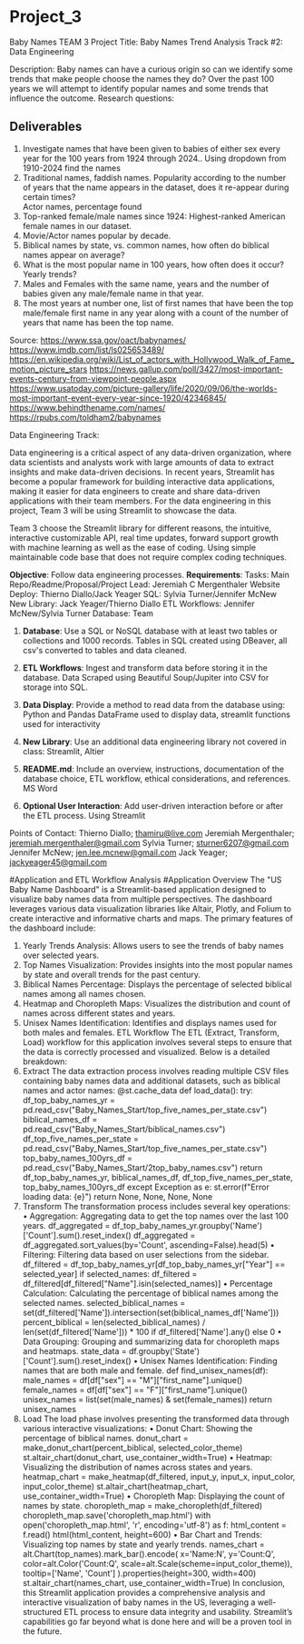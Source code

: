 # Project_3
Baby Names
TEAM 3
Project Title:
Baby Names Trend Analysis
Track #2:  Data Engineering

Description: 
Baby names can have a curious origin so can we identify some trends that make people choose the names they do?  Over the past 100 years we will attempt to identify popular names and some trends that influence the outcome.
Research questions:
## Deliverables
1. Investigate names that have been given to babies of either sex every year for the 100 years from 1924 through 2024..
    Using dropdown from 1910-2024 find the names
2. Traditional names, faddish names.  Popularity according to the number of years that the name appears in the dataset, does it re-appear during certain times?  
    Actor names, percentage found
3. Top-ranked female/male names since 1924:  Highest-ranked American female names in our dataset. 
4. Movie/Actor names popular by decade.
5. Biblical names by state, vs. common names, how often do biblical names appear on average?
6. What is the most popular name in 100 years, how often does it occur?  Yearly trends?    
7. Males and Females with the same name, years and the number of babies given any male/female name in that year.
8. The most years at number one, list of first names that have been the top male/female first name in any year along with a count of the number of years that name has been the top name.
    
Source:
https://www.ssa.gov/oact/babynames/
https://www.imdb.com/list/ls025653489/
https://en.wikipedia.org/wiki/List_of_actors_with_Hollywood_Walk_of_Fame_motion_picture_stars
https://news.gallup.com/poll/3427/most-important-events-century-from-viewpoint-people.aspx
https://www.usatoday.com/picture-gallery/life/2020/09/06/the-worlds-most-important-event-every-year-since-1920/42346845/
https://www.behindthename.com/names/
https://rpubs.com/toldham2/babynames

Data Engineering Track:

Data engineering is a critical aspect of any data-driven organization, where data scientists and analysts work with large amounts of data to extract insights and make data-driven decisions. In recent years, Streamlit has become a popular framework for building interactive data applications, making it easier for data engineers to create and share data-driven applications with their team members.  For the data engineering in this project, Team 3 will be using Streamlit to showcase the data.

Team 3 choose the Streamlit library for different reasons, the intuitive, interactive customizable API, real time updates, forward support growth with machine learning as well as the ease of coding.  Using simple maintainable code base that does not require complex coding techniques.

**Objective**: Follow data engineering processes. **Requirements**:
Tasks:
Main Repo/Readme/Proposal/Project Lead:  Jeremiah C Mergenthaler
Website Deploy:  Thierno Diallo/Jack Yeager
SQL:  Sylvia Turner/Jennifer McNew
New Library:  Jack Yeager/Thierno Diallo
ETL Workflows:  Jennifer McNew/Sylvia Turner
Database:  Team

1. **Database**: Use a SQL or NoSQL database with at least two tables or collections and 1000 records.
Tables in SQL created using DBeaver, all csv's converted to tables and data cleaned.

2. **ETL Workflows**: Ingest and transform data before storing it in the database.
Data Scraped using Beautiful Soup/Jupiter into CSV for storage into SQL.

3. **Data Display**: Provide a method to read data from the database using:
Python and Pandas DataFrame used to display data, streamlit functions used for interactivity

4. **New Library**: Use an additional data engineering library not covered in class:
Streamlit, Altier

5. **README.md**: Include an overview, instructions, documentation of the database choice, ETL workflow, ethical considerations, and references.
MS Word

6. **Optional User Interaction**: Add user-driven interaction before or after the ETL process.
Using Streamlit

Points of Contact:
Thierno Diallo; thamiru@live.com
Jeremiah Mergenthaler; jeremiah.mergenthaler@gmail.com 
Sylvia Turner; sturner6207@gmail.com
Jennifer McNew; jen.lee.mcnew@gmail.com
Jack Yeager; jackyeager45@gmail.com

#Application and ETL Workflow Analysis
#Application Overview
The "US Baby Name Dashboard" is a Streamlit-based application designed to visualize baby names data from multiple perspectives. The dashboard leverages various data visualization libraries like Altair, Plotly, and Folium to create interactive and informative charts and maps. The primary features of the dashboard include:
1.	Yearly Trends Analysis: Allows users to see the trends of baby names over selected years.
2.	Top Names Visualization: Provides insights into the most popular names by state and overall trends for the past century.
3.	Biblical Names Percentage: Displays the percentage of selected biblical names among all names chosen.
4.	Heatmap and Choropleth Maps: Visualizes the distribution and count of names across different states and years.
5.	Unisex Names Identification: Identifies and displays names used for both males and females.
ETL Workflow
The ETL (Extract, Transform, Load) workflow for this application involves several steps to ensure that the data is correctly processed and visualized. Below is a detailed breakdown:
1. Extract
The data extraction process involves reading multiple CSV files containing baby names data and additional datasets, such as biblical names and actor names:
@st.cache_data
def load_data():
    try:
        df_top_baby_names_yr = pd.read_csv("Baby_Names_Start/top_five_names_per_state.csv")
        biblical_names_df = pd.read_csv("Baby_Names_Start/biblical_names.csv")
        df_top_five_names_per_state = pd.read_csv("Baby_Names_Start/top_five_names_per_state.csv")
        top_baby_names_100yrs_df = pd.read_csv("Baby_Names_Start/2top_baby_names.csv")
        return df_top_baby_names_yr, biblical_names_df, df_top_five_names_per_state, top_baby_names_100yrs_df
    except Exception as e:
        st.error(f"Error loading data: {e}")
        return None, None, None, None
2. Transform
The transformation process includes several key operations:
•	Aggregation: Aggregating data to get the top names over the last 100 years.
df_aggregated = df_top_baby_names_yr.groupby('Name')['Count'].sum().reset_index()
df_aggregated = df_aggregated.sort_values(by='Count', ascending=False).head(5)
•	Filtering: Filtering data based on user selections from the sidebar. 
df_filtered = df_top_baby_names_yr[df_top_baby_names_yr["Year"] == selected_year]
if selected_names:
    df_filtered = df_filtered[df_filtered["Name"].isin(selected_names)]
•	Percentage Calculation: Calculating the percentage of biblical names among the selected names.
selected_biblical_names = set(df_filtered['Name']).intersection(set(biblical_names_df['Name']))
percent_biblical = len(selected_biblical_names) / len(set(df_filtered['Name'])) * 100 if df_filtered['Name'].any() else 0
•	Data Grouping: Grouping and summarizing data for choropleth maps and heatmaps.
state_data = df.groupby('State')['Count'].sum().reset_index()
•	Unisex Names Identification: Finding names that are both male and female.
def find_unisex_names(df):
    male_names = df[df["sex"] == "M"]["first_name"].unique()
    female_names = df[df["sex"] == "F"]["first_name"].unique()
    unisex_names = list(set(male_names) & set(female_names))
    return unisex_names
3. Load
The load phase involves presenting the transformed data through various interactive visualizations:
•	Donut Chart: Showing the percentage of biblical names.
donut_chart = make_donut_chart(percent_biblical, selected_color_theme)
st.altair_chart(donut_chart, use_container_width=True)
•	Heatmap: Visualizing the distribution of names across states and years.
heatmap_chart = make_heatmap(df_filtered, input_y, input_x, input_color, input_color_theme)
st.altair_chart(heatmap_chart, use_container_width=True)
•	Choropleth Map: Displaying the count of names by state.
choropleth_map = make_choropleth(df_filtered)
choropleth_map.save('choropleth_map.html')
with open('choropleth_map.html', 'r', encoding='utf-8') as f:
    html_content = f.read()
html(html_content, height=600)
•	Bar Chart and Trends: Visualizing top names by state and yearly trends.
names_chart = alt.Chart(top_names).mark_bar().encode(
    x='Name:N',
    y='Count:Q',
    color=alt.Color('Count:Q', scale=alt.Scale(scheme=input_color_theme)),
    tooltip=['Name', 'Count']
).properties(height=300, width=400)
st.altair_chart(names_chart, use_container_width=True)
In conclusion, this Streamlit application provides a comprehensive analysis and interactive visualization of baby names in the US, leveraging a well-structured ETL process to ensure data integrity and usability.  Streamlit’s capabilities go far beyond what is done here and will be a proven tool in the future.

